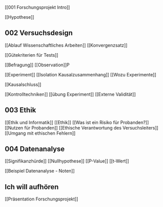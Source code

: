 [[001 Forschungsprojekt Intro]]

[[Hypothese]]


## 002 Versuchsdesign
[[Ablauf Wissenschaftliches Arbeiten]]
[[Konvergenzsatz]]

[[Gütekriterien für Tests]]

[[Befragung]]
[[Observation]]P


[[Experiment]]
[[Isolation Kausalzusammenhang]]
[[Wozu Experimente]]

[[Kausalschluss]]

[[Kontrolltechniken]]
[[übung Experiment]]
[[Externe Validität]]

## 003 Ethik
[[Ethik und Informatik]]
[[Ethik]]
[[Was ist ein Risiko für Probanden?]]
[[Nutzen für Probanden]]
[[Ethische Verantwortung des Versuchsleiters]]
[[Umgang mit ethischen Fehlern]]




## 004 Datenanalyse
[[Signifikanzhürde]]
[[Nullhypothese]]
[[P-Value]]
[[t-Wert]]

[[Beispiel Datenanalyse - Noten]]


## Ich will aufhören
[[Präsentation Forschungsprojekt]]




